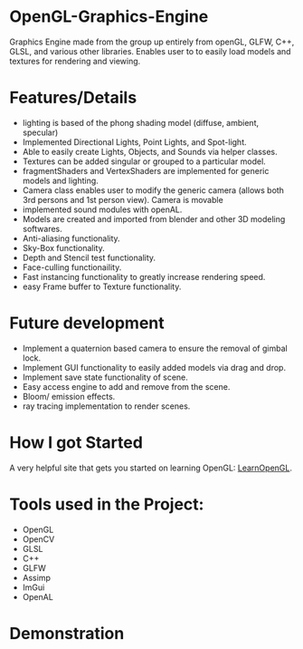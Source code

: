 
# OpenGL-Graphics-Engine
Graphics Engine made from the group up entirely from openGL, GLFW, C++, GLSL, and various other libraries. Enables user to to easily load models and textures for rendering and viewing.

# Features/Details
* lighting is based of the phong shading model (diffuse, ambient, specular)
* Implemented Directional Lights, Point Lights, and Spot-light.
* Able to easily create Lights, Objects, and Sounds via helper classes.
* Textures can be added singular or grouped to a particular model.
* fragmentShaders and VertexShaders are implemented for generic models and lighting.
* Camera class enables user to modify the generic camera (allows both 3rd persons and 1st person view). Camera is movable
* implemented sound modules with openAL.
* Models are created and imported from blender and other 3D modeling softwares.
* Anti-aliasing functionality.
* Sky-Box functionality.
* Depth and Stencil test functionality.
* Face-culling functionaility.
* Fast instancing functionality to greatly increase rendering speed.
* easy Frame buffer to Texture functionality.

# Future development
* Implement a quaternion based camera to ensure the removal of gimbal lock. 
* Implement GUI functionality to easily added models via drag and drop.
* Implement save state functionality of scene.
* Easy access engine to add and remove from the scene.
* Bloom/ emission effects.
* ray tracing implementation to render scenes.

# How I got Started
A very helpful site that gets you started on learning OpenGL: [LearnOpenGL](https://learnopengl.com/).

# Tools used in the Project:
* OpenGL
* OpenCV
* GLSL
* C++
* GLFW
* Assimp
* ImGui
* OpenAL

# Demonstration

